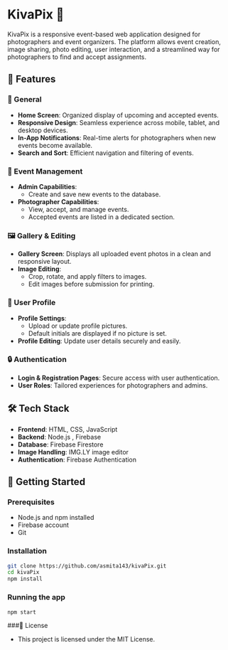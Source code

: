# KivaPix 📸

KivaPix is a responsive event-based web application designed for photographers and event organizers. The platform allows event creation, image sharing, photo editing, user interaction, and a streamlined way for photographers to find and accept assignments.

## 🌟 Features

### 🎯 General
- **Home Screen**: Organized display of upcoming and accepted events.
- **Responsive Design**: Seamless experience across mobile, tablet, and desktop devices.
- **In-App Notifications**: Real-time alerts for photographers when new events become available.
- **Search and Sort**: Efficient navigation and filtering of events.

### 📅 Event Management
- **Admin Capabilities**:
  - Create and save new events to the database.
- **Photographer Capabilities**:
  - View, accept, and manage events.
  - Accepted events are listed in a dedicated section.

### 🖼️ Gallery & Editing
- **Gallery Screen**: Displays all uploaded event photos in a clean and responsive layout.
- **Image Editing**:
  - Crop, rotate, and apply filters to images.
  - Edit images before submission for printing.

### 👤 User Profile
- **Profile Settings**:
  - Upload or update profile pictures.
  - Default initials are displayed if no picture is set.
- **Profile Editing**: Update user details securely and easily.

### 🔒 Authentication
- **Login & Registration Pages**: Secure access with user authentication.
- **User Roles**: Tailored experiences for photographers and admins.

## 🛠️ Tech Stack

- **Frontend**: HTML, CSS, JavaScript
- **Backend**: Node.js , Firebase 
- **Database**: Firebase Firestore 
- **Image Handling**: IMG.LY image editor 
- **Authentication**: Firebase Authentication 

## 🚀 Getting Started

### Prerequisites
- Node.js and npm installed
- Firebase account
- Git

### Installation

```bash
git clone https://github.com/asmita143/kivaPix.git
cd kivaPix
npm install
```

### Running the app
```bash
npm start
```

###📝 License
- This project is licensed under the MIT License.
